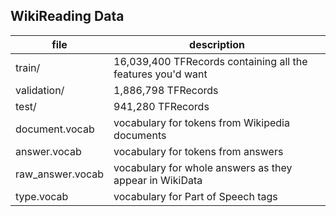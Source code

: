 ## WikiReading Data

| file             | description                                                          |
|------------------|----------------------------------------------------------------------|
| train/           | 16,039,400 TFRecords containing all the features you'd want          |
| validation/      | 1,886,798 TFRecords                                                  |
| test/            | 941,280 TFRecords                                                    |
| document.vocab   | vocabulary for tokens from Wikipedia documents                       |
| answer.vocab     | vocabulary for tokens from answers                                   |
| raw_answer.vocab | vocabulary for whole answers as they appear in WikiData              |
| type.vocab       | vocabulary for Part of Speech tags                                   |
